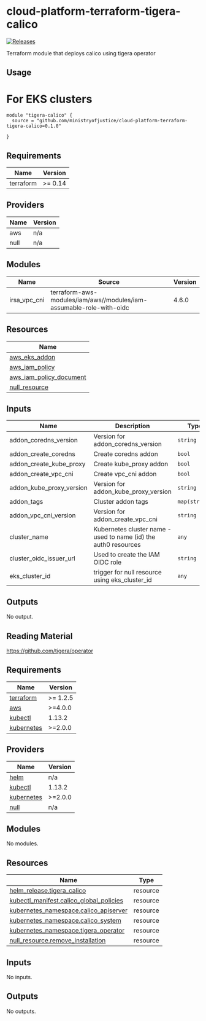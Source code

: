# cloud-platform-terraform-tigera-calico

[![Releases](https://img.shields.io/github/release/ministryofjustice/cloud-platform-terraform-tigera-calico/all.svg?style=flat-square)](https://github.com/ministryofjustice/cloud-platform-terraform-tigera-calico/releases)

Terraform module that deploys calico using tigera operator
## Usage

# For EKS clusters
```
module "tigera-calico" {
  source = "github.com/ministryofjustice/cloud-platform-terraform-tigera-calico=0.1.0"

}
```

<!--- BEGIN_TF_DOCS --->
## Requirements

| Name | Version |
|------|---------|
| terraform | >= 0.14 |

## Providers

| Name | Version |
|------|---------|
| aws | n/a |
| null | n/a |

## Modules

| Name | Source | Version |
|------|--------|---------|
| irsa_vpc_cni | terraform-aws-modules/iam/aws//modules/iam-assumable-role-with-oidc | 4.6.0 |

## Resources

| Name |
|------|
| [aws_eks_addon](https://registry.terraform.io/providers/hashicorp/aws/latest/docs/resources/eks_addon) |
| [aws_iam_policy](https://registry.terraform.io/providers/hashicorp/aws/latest/docs/resources/iam_policy) |
| [aws_iam_policy_document](https://registry.terraform.io/providers/hashicorp/aws/latest/docs/data-sources/iam_policy_document) |
| [null_resource](https://registry.terraform.io/providers/hashicorp/null/latest/docs/resources/resource) |

## Inputs

| Name | Description | Type | Default | Required |
|------|-------------|------|---------|:--------:|
| addon\_coredns\_version | Version for addon\_coredns\_version | `string` | `"v1.8.4-eksbuild.1"` | no |
| addon\_create\_coredns | Create coredns addon | `bool` | `true` | no |
| addon\_create\_kube\_proxy | Create kube\_proxy addon | `bool` | `true` | no |
| addon\_create\_vpc\_cni | Create vpc\_cni addon | `bool` | `true` | no |
| addon\_kube\_proxy\_version | Version for addon\_kube\_proxy\_version | `string` | `"v1.21.2-eksbuild.2"` | no |
| addon\_tags | Cluster addon tags | `map(string)` | `{}` | no |
| addon\_vpc\_cni\_version | Version for addon\_create\_vpc\_cni | `string` | `"v1.9.3-eksbuild.1"` | no |
| cluster\_name | Kubernetes cluster name - used to name (id) the auth0 resources | `any` | n/a | yes |
| cluster\_oidc\_issuer\_url | Used to create the IAM OIDC role | `string` | `""` | no |
| eks\_cluster\_id | trigger for null resource using eks\_cluster\_id | `any` | n/a | yes |

## Outputs

No output.

<!--- END_TF_DOCS --->

## Reading Material

https://github.com/tigera/operator
<!-- BEGIN_TF_DOCS -->
## Requirements

| Name | Version |
|------|---------|
| <a name="requirement_terraform"></a> [terraform](#requirement\_terraform) | >= 1.2.5 |
| <a name="requirement_aws"></a> [aws](#requirement\_aws) | >=4.0.0 |
| <a name="requirement_kubectl"></a> [kubectl](#requirement\_kubectl) | 1.13.2 |
| <a name="requirement_kubernetes"></a> [kubernetes](#requirement\_kubernetes) | >=2.0.0 |

## Providers

| Name | Version |
|------|---------|
| <a name="provider_helm"></a> [helm](#provider\_helm) | n/a |
| <a name="provider_kubectl"></a> [kubectl](#provider\_kubectl) | 1.13.2 |
| <a name="provider_kubernetes"></a> [kubernetes](#provider\_kubernetes) | >=2.0.0 |
| <a name="provider_null"></a> [null](#provider\_null) | n/a |

## Modules

No modules.

## Resources

| Name | Type |
|------|------|
| [helm_release.tigera_calico](https://registry.terraform.io/providers/hashicorp/helm/latest/docs/resources/release) | resource |
| [kubectl_manifest.calico_global_policies](https://registry.terraform.io/providers/gavinbunney/kubectl/1.13.2/docs/resources/manifest) | resource |
| [kubernetes_namespace.calico_apiserver](https://registry.terraform.io/providers/hashicorp/kubernetes/latest/docs/resources/namespace) | resource |
| [kubernetes_namespace.calico_system](https://registry.terraform.io/providers/hashicorp/kubernetes/latest/docs/resources/namespace) | resource |
| [kubernetes_namespace.tigera_operator](https://registry.terraform.io/providers/hashicorp/kubernetes/latest/docs/resources/namespace) | resource |
| [null_resource.remove_installation](https://registry.terraform.io/providers/hashicorp/null/latest/docs/resources/resource) | resource |

## Inputs

No inputs.

## Outputs

No outputs.
<!-- END_TF_DOCS -->